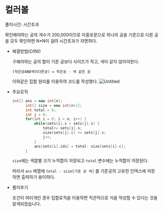 # 컬러볼


풀이시간: 시간초과

확인해야하는 공의 개수가 200,000이므로 이중포문으로 하나의 공을 기준으로 다른 공을 모두 확인하면 N\*N이 걸려 시간초과가 자명하다.

- 해결방법(O(N))

  구해야하는 공의 합이 기준 공보다 사이즈가 작고, 색이 같지 않아야한다.

  `(작은공AND색이다른공) = 작은공 - 색 같은 공`

  이와같은 집합 원리를 이용하여 코드를 작성했다.
![Untitled](https://user-images.githubusercontent.com/40350280/124233773-2800b880-db4e-11eb-8837-426cdbf03ade.png)

- 주요로직

  ```java
  int[] ans = new int[n];
  		int[] size = new int[n+1];
  		int total = 0;
  		int j = 0;
  		for(int i = 0; i < n; i++) {
  			while(sets[i].s > sets[j].s) {
  				total+= sets[j].s;
  				size[sets[j].c] += sets[j].s;
  				j++;
  			}
  			ans[sets[i].idx] = total- size[sets[i].c];
  		}
  ```

  `size`에는 색깔별 크기 누적합이 저장되고 `total` 변수에는 누적합이 저장된다.

  따라서 `ans` 배열에 `total - size[기준 공 색]` 를 기준공의 고유한 인덱스에 저장하면 출력하기 용이하다.

- 풀이후기

  조건이 여러개인 경우 집합로직을 이용하면 직관적으로 식을 작성할 수 있다는 것을 알게되었습니다.
